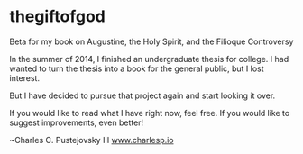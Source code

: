 # thegiftofgod
Beta for my book on Augustine, the Holy Spirit, and the Filioque Controversy


In the summer of 2014, I finished an undergraduate thesis for college. I had wanted to turn the thesis into a book for the general public, but I lost interest.

But I have decided to pursue that project again and start looking it over.

If you would like to read what I have right now, feel free. If you would like to suggest improvements, even better!


~Charles C. Pustejovsky III
www.charlesp.io
